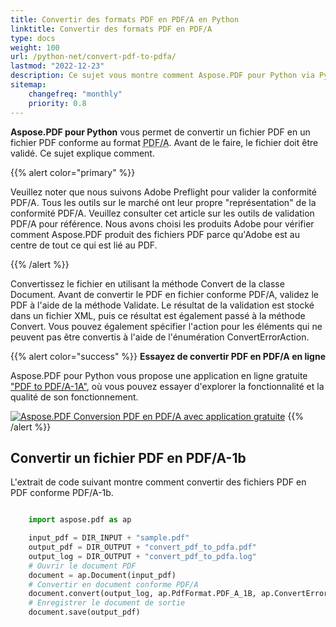 ```yaml
---
title: Convertir des formats PDF en PDF/A en Python
linktitle: Convertir des formats PDF en PDF/A
type: docs
weight: 100
url: /python-net/convert-pdf-to-pdfa/
lastmod: "2022-12-23"
description: Ce sujet vous montre comment Aspose.PDF pour Python via Python permet de convertir un fichier PDF en un fichier PDF conforme au format PDF/A.
sitemap:
    changefreq: "monthly"
    priority: 0.8
---
```


**Aspose.PDF pour Python** vous permet de convertir un fichier PDF en un fichier PDF conforme au format <abbr title="Portable Document Format / A">PDF/A</abbr>. Avant de le faire, le fichier doit être validé. Ce sujet explique comment.

{{% alert color="primary" %}}

Veuillez noter que nous suivons Adobe Preflight pour valider la conformité PDF/A. Tous les outils sur le marché ont leur propre "représentation" de la conformité PDF/A. Veuillez consulter cet article sur les outils de validation PDF/A pour référence. Nous avons choisi les produits Adobe pour vérifier comment Aspose.PDF produit des fichiers PDF parce qu'Adobe est au centre de tout ce qui est lié au PDF.

{{% /alert %}}

Convertissez le fichier en utilisant la méthode Convert de la classe Document.
 Avant de convertir le PDF en fichier conforme PDF/A, validez le PDF à l'aide de la méthode Validate. Le résultat de la validation est stocké dans un fichier XML, puis ce résultat est également passé à la méthode Convert. Vous pouvez également spécifier l'action pour les éléments qui ne peuvent pas être convertis à l'aide de l'énumération ConvertErrorAction.

{{% alert color="success" %}}
**Essayez de convertir PDF en PDF/A en ligne**

Aspose.PDF pour Python vous propose une application en ligne gratuite ["PDF to PDF/A-1A"](https://products.aspose.app/pdf/conversion/pdf-to-pdfa1a), où vous pouvez essayer d'explorer la fonctionnalité et la qualité de son fonctionnement.

[![Aspose.PDF Conversion PDF en PDF/A avec application gratuite](pdf_to_pdfa.png)](https://products.aspose.app/pdf/conversion/pdf-to-pdfa1a)
{{% /alert %}}


## Convertir un fichier PDF en PDF/A-1b

L'extrait de code suivant montre comment convertir des fichiers PDF en PDF conforme PDF/A-1b.

```python

    import aspose.pdf as ap

    input_pdf = DIR_INPUT + "sample.pdf"
    output_pdf = DIR_OUTPUT + "convert_pdf_to_pdfa.pdf"
    output_log = DIR_OUTPUT + "convert_pdf_to_pdfa.log"
    # Ouvrir le document PDF
    document = ap.Document(input_pdf)
    # Convertir en document conforme PDF/A
    document.convert(output_log, ap.PdfFormat.PDF_A_1B, ap.ConvertErrorAction.DELETE)
    # Enregistrer le document de sortie
    document.save(output_pdf)
```